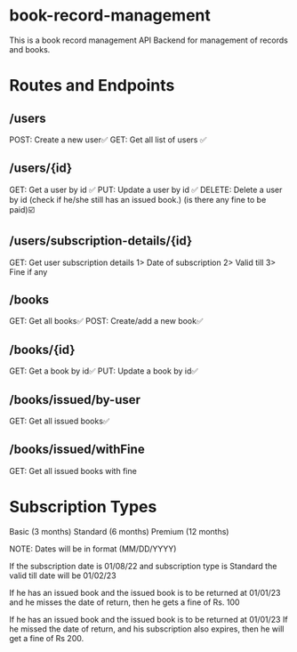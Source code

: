 # book-record-management

This is a book record management API Backend for management of records and books.

# Routes and Endpoints

## /users

POST: Create a new user✅
GET: Get all list of users ✅

## /users/{id}

GET: Get a user by id ✅
PUT: Update a user by id ✅
DELETE: Delete a user by id (check if he/she still has an issued book.) (is there any fine to be paid)☑️

## /users/subscription-details/{id}

GET: Get user subscription details
1> Date of subscription
2> Valid till
3> Fine if any

## /books

GET: Get all books✅
POST: Create/add a new book✅

## /books/{id}

GET: Get a book by id✅
PUT: Update a book by id✅

## /books/issued/by-user

GET: Get all issued books✅

## /books/issued/withFine

GET: Get all issued books with fine

# Subscription Types

Basic (3 months)
Standard (6 months)
Premium (12 months)

NOTE: Dates will be in format (MM/DD/YYYY)

If the subscription date is 01/08/22
and subscription type is Standard
the valid till date will be 01/02/23

If he has an issued book and the issued book is to be returned at 01/01/23
and he misses the date of return, then he gets a fine of Rs. 100

If he has an issued book and the issued book is to be returned at 01/01/23
If he missed the date of return, and his subscription also expires, then he will get a fine of Rs 200.
